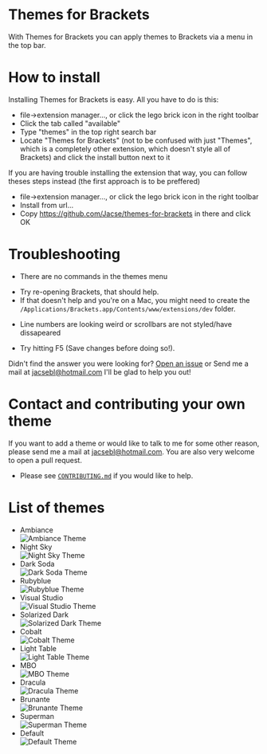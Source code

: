 Themes for Brackets
==================
With Themes for Brackets you can apply themes to Brackets via a menu in the top bar.

How to install
==================
Installing Themes for Brackets is easy. All you have to do is this:
* file->extension manager..., or click the lego brick icon in the right toolbar
* Click the tab called "available"
* Type "themes" in the top right search bar
* Locate "Themes for Brackets" (not to be confused with just "Themes", which is a completely other extension, which doesn't style all of Brackets) and click the install button next to it

If you are having trouble installing the extension that way, you can follow theses steps instead (the first approach is to be preffered)
* file->extension manager..., or click the lego brick icon in the right toolbar
* Install from url...
* Copy https://github.com/Jacse/themes-for-brackets in there and click OK

Troubleshooting
==================
* There are no commands in the themes menu
 - Try re-opening Brackets, that should help.
 - If that doesn't help and you're on a Mac, you might need to create the `/Applications/Brackets.app/Contents/www/extensions/dev` folder.
* Line numbers are looking weird or scrollbars are not styled/have dissapeared
 - Try hitting F5 (Save changes before doing so!).

Didn't find the answer you were looking for? [Open an issue](https://github.com/Jacse/themes-for-brackets/issues) or Send me a mail at jacsebl@hotmail.com I'll be glad to help you out!

Contact and contributing your own theme
==================
If you want to add a theme or would like to talk to me for some other reason, please send me a mail at jacsebl@hotmail.com. You are also very welcome to open a pull request.
* Please see [`CONTRIBUTING.md`](CONTRIBUTING.md) if you would like to help.

List of themes
==================
* Ambiance <br />![Ambiance Theme](https://raw.github.com/Jacse/themes-for-brackets/master/images/ambiance.png)
* Night Sky <br />![Night Sky Theme](https://raw.github.com/Jacse/themes-for-brackets/master/images/night-sky.png)
* Dark Soda <br />![Dark Soda Theme](https://raw.github.com/Jacse/themes-for-brackets/master/images/dark-soda.png)
* Rubyblue <br />![Rubyblue Theme](https://raw.github.com/Jacse/themes-for-brackets/master/images/rubyblue.png)
* Visual Studio <br />![Visual Studio Theme](https://raw.github.com/Jacse/themes-for-brackets/master/images/visual-studio.png)
* Solarized Dark <br />![Solarized Dark Theme](https://raw.github.com/Jacse/themes-for-brackets/master/images/solarized-dark.png)
* Cobalt <br />![Cobalt Theme](https://raw.github.com/Jacse/themes-for-brackets/master/images/cobalt.png)
* Light Table <br />![Light Table Theme](https://raw.github.com/Jacse/themes-for-brackets/master/images/light-table.png)
* MBO <br />![MBO Theme](https://raw.github.com/Jacse/themes-for-brackets/master/images/mbo.png)
* Dracula <br />![Dracula Theme](https://raw.github.com/Jacse/themes-for-brackets/master/images/dracula.png)
* Brunante <br />![Brunante Theme](https://raw.github.com/Jacse/themes-for-brackets/master/images/brunante.png)
* Superman <br />![Superman Theme](https://raw.github.com/Jacse/themes-for-brackets/master/images/superman.png)
* Default <br />![Default Theme](https://raw.github.com/Jacse/themes-for-brackets/master/images/default.png)

